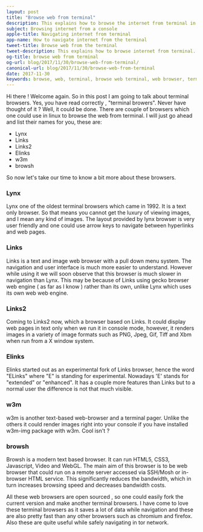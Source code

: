 ```yaml
---
layout: post
title: "Browse web from terminal"
description: This explains how to browse the internet from terminal in Linux. All the web browsers given here are command line based. And they work only with Linux.
subject: Browsing internet from a console
apple-title: Navigating internet from terminal
app-name: How to navigate internet from the terminal 
tweet-title: Browse web from the terminal
tweet-description: This explains how to browse internet from terminal. All the web browsers given here are command line based And they work only with Linux.
og-title: browse web from terminal
og-url: blog/2017/11/30/browse-web-from-terminal/
canonical-url: blog/2017/11/30/browse-web-from-terminal
date: 2017-11-30
keywords: browse, web, terminal, browse web terminal, web browser, terminal browser ,browsing web terminal, internet terminal, console, console browsing, lynx, elinks, links, w3m, links2
---
```


Hi there ! Welcome again. So in this post I am going to talk about terminal browsers. Yes, you have read correctly , "terminal browers".
Never have thought of it ? Well, it could be done. There are couple of browsers which one could use in linux to browse the web from terminal.
I will just go ahead and list their names for you, these are:

* Lynx
* Links
* Links2
* Elinks
* w3m
* browsh


So now let's take our time to know a bit more about these browsers.

### Lynx

Lynx one of the oldest terminal browsers which came in 1992. It is a text only browser. So that means you cannot get the luxury of viewing images, and I mean any kind of images.
The layout provided by lynx browser is very user friendly and one could use arrow keys to navigate between hyperlinks and web pages.


### Links

Links is a text and image  web browser with a pull down menu system. The navigation and user interface is much more easier to understand. However while using it we will 
soon observe that this browser is much slower in navigation than Lynx. This may be because of Links using gecko browser web engine ( as far as I know ) rather than its own, unlike Lynx which uses its own web web engine.

### Links2

Coming to Links2 now, which a browser based on Links. It could display web pages in text only when we run it in console mode, however, it renders images in a variety of image formats such as PNG, Jpeg, Gif, Tiff and Xbm when run from a X window system.

### Elinks

Elinks started out as an experimental fork of Links browser, hence the word "ELinks" where "E" is standing for experimental. Nowadays 'E' stands for "extended" or "enhanced". It has a couple more features than Links but to a normal user the difference is not that much visible.

### w3m

w3m is another text-based web-browser and a terminal pager. Unlike the others it could render images right into your console if you have installed w3m-img package with w3m. Cool isn't ?

### browsh

Browsh is a modern text based browser. It can run HTML5, CSS3, Javascript, Video and WebGL. The main aim of this browser is to be web browser that could run on a remote server accessed via SSH/Mosh or in-browser HTML service. This significantly reduces the bandwidth, which in turn increases browsing speed and decreases bandwidth costs.

All these web browsers are open sourced , so one could easily fork the current version and make another terminal browsers. I have come to love these terminal browsers as it saves a lot of data while navigation and these are also pretty fast than any other browsers such as chromium and firefox. Also these  are quite useful while safely navigating in tor network.

